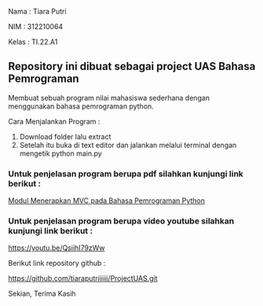 Nama : Tiara Putri

NIM : 312210064

Kelas : TI.22.A1

## Repository ini dibuat sebagai project UAS Bahasa Pemrograman

Membuat sebuah program nilai mahasiswa sederhana dengan menggunakan bahasa pemrograman python.

Cara Menjalankan Program :

1. Download folder lalu extract
2. Setelah itu buka di text editor dan jalankan melalui terminal dengan mengetik python main.py

### Untuk penjelasan program berupa pdf silahkan kunjungi link berikut :

[Modul Menerapkan MVC pada Bahasa Pemrograman Python](https://drive.google.com/file/d/1oA8HktbdO5_EeQHLttN4f-muXrrIKvoX/view?usp=drivesdk)

### Untuk penjelasan program berupa video youtube silahkan kunjungi link berikut :

https://youtu.be/QsiihI79zWw

Berikut link repository github :

https://github.com/tiaraputriiiiii/ProjectUAS.git

Sekian, Terima Kasih
